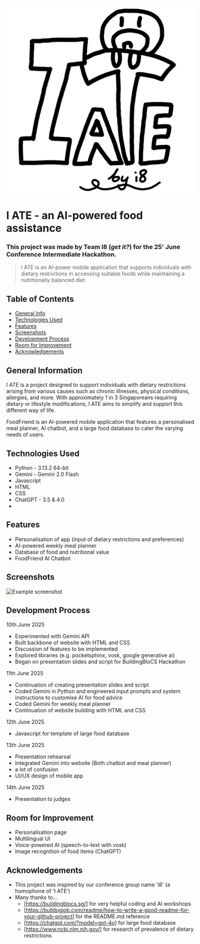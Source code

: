 ![Logo](i-ate-logo.png)

# I ATE - an AI-powered food assistance
### This project was made by Team I8 (_get it?_) for the 25' June Conference Intermediate Hackathon.
> I ATE is an AI-power mobile application that supports individuals with dietary restrictions in accessing suitable foods while maintaining a nutritionally balanced diet.

## Table of Contents
* [General Info](#general-information)
* [Technologies Used](#technologies-used)
* [Features](#features)
* [Screenshots](#screenshots)
* [Development Process](#development-process)
* [Room for Improvement](#room-for-improvement)
* [Acknowledgements](#acknowledgements)


## General Information
I ATE is a project designed to support individuals with dietary restrictions arising from various causes such as chronic illnesses, physical conditions, allergies, and more. With approximately 1 in 3 Singaporeans requiring dietary or lifestyle modifications, I ATE aims to simplify and support this different way of life.

FoodFriend is an AI-powered mobile application that features a personalised meal planner, AI chatbot, and a large food database to cater the varying needs of users.

## Technologies Used
- Python - 3.13.2 64-bit
- Gemini - Gemini 2.0 Flash
- Javascript
- HTML
- CSS
- ChatGPT - 3.5 & 4.0
- 


## Features
- Personalisation of app (input of dietary restrictions and preferences)
- AI-powered weekly meal planner
- Database of food and nutritional value
- FoodFriend AI Chatbot


## Screenshots
![Example screenshot](./img/screenshot.png)


## Development Process
10th June 2025
- Experimented with Gemini API
- Built backbone of website with HTML and CSS
- Discussion of features to be implemented
- Explored libraries (e.g. pocketsphinx, vosk, google generative ai)
- Began on presentation slides and script for BuildingBloCS Hackathon

11th June 2025
- Continuation of creating presentation slides and script
- Coded Gemini in Python and engineered input prompts and system instructions to customise AI for food advice
- Coded Gemini for weekly meal planner
- Continuation of website building with HTML and CSS

12th June 2025
- Javascript for template of large food database

13th June 2025
- Presentation rehearsal
- Integrated Gemini into website (Both chatbot and meal planner)
- a lot of confusion
- UI/UX design of mobile app

14th June 2025
  - Presentation to judges

## Room for Improvement
- Personalisation page
- Multilingual UI
- Voice-powered AI (speech-to-text with vosk)
- Image recognition of food items (ChatGPT)


## Acknowledgements
- This project was inspired by our conference group name 'i8' (a homophone of 'I ATE')
- Many thanks to...
  - [https://buildingblocs.sg/] for very helpful coding and AI workshops
  - [https://bulldogjob.com/readme/how-to-write-a-good-readme-for-your-github-project] for the README.md reference
  - [https://chatgpt.com/?model=gpt-4o] for large food database
  - [https://www.ncbi.nlm.nih.gov/] for research of prevalence of dietary restrictions
